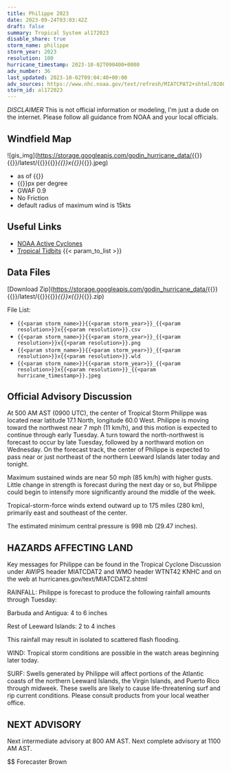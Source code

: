 ```yaml
---
title: Philippe 2023
date: 2023-09-24T03:03:42Z
draft: false
summary: Tropical System al172023
disable_share: true
storm_name: philippe
storm_year: 2023
resolution: 100
hurricane_timestamp: 2023-10-02T090400+0000
adv_number: 36
last_updated: 2023-10-02T09:04:40+00:00
adv_sources: https://www.nhc.noaa.gov/text/refresh/MIATCPAT2+shtml/020839.shtml;https://www.nhc.noaa.gov/refresh/graphics_at2+shtml/084213.shtml?cone
storm_id: al172023
---
```

*DISCLAIMER* This is not official information or modeling, I'm just a dude on the internet.  Please follow all guidance from NOAA and your local officials.

## Windfield Map
![gis_img](https://storage.googleapis.com/godin_hurricane_data/{{<param storm_name>}}{{<param storm_year>}}/latest/{{<param storm_name>}}{{<param storm_year>}}_{{<param resolution>}}x{{<param resolution>}}_{{<param hurricane_timestamp>}}.jpeg)

- as of {{<param last_updated>}}
- {{<param resolution>}}px per degree
- GWAF 0.9
- No Friction
- default radius of maximum wind is 15kts

## Useful Links
- [NOAA Active Cyclones](https://www.nhc.noaa.gov/)
- [Tropical Tidbits](https://www.tropicaltidbits.com/storminfo/)
{{< param_to_list >}}

## Data Files
[Download Zip](https://storage.googleapis.com/godin_hurricane_data/{{<param storm_name>}}{{<param storm_year>}}/latest/{{<param storm_name>}}{{<param storm_year>}}_{{<param resolution>}}x{{<param resolution>}}_{{<param hurricane_timestamp>}}.zip)

File List:
- `{{<param storm_name>}}{{<param storm_year>}}_{{<param resolution>}}x{{<param resolution>}}.csv`
- `{{<param storm_name>}}{{<param storm_year>}}_{{<param resolution>}}x{{<param resolution>}}.png`
- `{{<param storm_name>}}{{<param storm_year>}}_{{<param resolution>}}x{{<param resolution>}}.wld`
- `{{<param storm_name>}}{{<param storm_year>}}_{{<param resolution>}}x{{<param resolution>}}_{{<param hurricane_timestamp>}}.jpeg`


## Official Advisory Discussion
At 500 AM AST (0900 UTC), the center of Tropical Storm Philippe was
located near latitude 17.1 North, longitude 60.0 West. Philippe is
moving toward the northwest near 7 mph (11 km/h), and this motion 
is expected to continue through early Tuesday.  A turn toward the 
north-northwest is forecast to occur by late Tuesday, followed by a 
northward motion on Wednesday.  On the forecast track, the center of
Philippe is expected to pass near or just northeast of the northern
Leeward Islands later today and tonight.
 
Maximum sustained winds are near 50 mph (85 km/h) with higher gusts.
Little change in strength is forecast during the next day or so, but 
Philippe could begin to intensify more significantly around the 
middle of the week.
 
Tropical-storm-force winds extend outward up to 175 miles (280 km),
primarily east and southeast of the center.
 
The estimated minimum central pressure is 998 mb (29.47 inches).
 
 
HAZARDS AFFECTING LAND
----------------------
Key messages for Philippe can be found in the Tropical Cyclone
Discussion under AWIPS header MIATCDAT2 and WMO header WTNT42 KNHC
and on the web at hurricanes.gov/text/MIATCDAT2.shtml
 
RAINFALL:  Philippe is forecast to produce the following rainfall
amounts through Tuesday:
 
Barbuda and Antigua: 4 to 6 inches
 
Rest of Leeward Islands: 2 to 4 inches
 
This rainfall may result in isolated to scattered flash flooding.
 
WIND:  Tropical storm conditions are possible in the watch areas
beginning later today.
 
SURF:  Swells generated by Philippe will affect portions of the
Atlantic coasts of the northern Leeward Islands, the Virgin
Islands, and Puerto Rico through midweek. These swells are
likely to cause life-threatening surf and rip current conditions.
Please consult products from your local weather office.
 
 
NEXT ADVISORY
-------------
Next intermediate advisory at 800 AM AST.
Next complete advisory at 1100 AM AST.
 
$$
Forecaster Brown